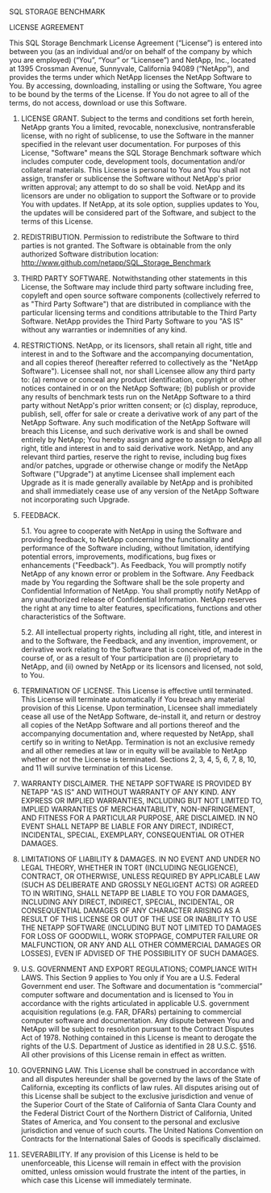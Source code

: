 SQL STORAGE BENCHMARK

LICENSE AGREEMENT 

This SQL Storage Benchmark License Agreement (“License”) is entered into between you (as an individual and/or on behalf of the company by which you are employed) (“You”, “Your” or “Licensee”) and NetApp, Inc., located at 1395 Crossman Avenue, Sunnyvale, California 94089 (“NetApp”), and provides the terms under which NetApp licenses the NetApp Software to You.
By accessing, downloading, installing or using the Software, You agree to be bound by the terms of the License. If You do not agree to all of the terms, do not access, download or use this Software.
1. LICENSE GRANT. Subject to the terms and conditions set forth herein, NetApp grants You a limited, revocable, nonexclusive, nontransferable license, with no right of sublicense, to use the Software in the manner specified in the relevant user documentation. For purposes of this License, "Software" means the SQL Storage Benchmark software which includes computer code, development tools, documentation and/or collateral materials. This License is personal to You and You shall not assign, transfer or sublicense the Software without NetApp's prior written approval; any attempt to do so shall be void. NetApp and its licensors are under no obligation to support the Software or to provide You with updates. If NetApp, at its sole option, supplies updates to You, the updates will be considered part of the Software, and subject to the terms of this License.

2. REDISTRIBUTION. Permission to redistribute the Software to third parties is not granted. The Software is obtainable from the only authorized Software distribution location:
http://www.github.com/netapp/SQL_Storage_Benchmark

3. THIRD PARTY SOFTWARE. Notwithstanding other statements in this License, the Software may include third party software including free, copyleft and open source software components (collectively referred to as "Third Party Software") that are distributed in compliance with the particular licensing terms and conditions attributable to the Third Party Software. NetApp provides the Third Party Software to you "AS IS" without any warranties or indemnities of any kind.

4. RESTRICTIONS. NetApp, or its licensors, shall retain all right, title and interest in and to the Software and the accompanying documentation, and all copies thereof (hereafter referred to collectively as the "NetApp Software"). Licensee shall not, nor shall Licensee allow any third party to: (a) remove or conceal any product identification, copyright or other notices contained in or on the NetApp Software; (b) publish or provide any results of benchmark tests run on the NetApp Software to a third party without NetApp's prior written consent; or (c) display, reproduce, publish, sell, offer for sale or create a derivative work of any part of the NetApp Software. Any such modification of the NetApp Software will breach this License, and such derivative work is and shall be owned entirely by NetApp; You hereby assign and agree to assign to NetApp all right, title and interest in and to said derivative work. NetApp, and any relevant third parties, reserve the right to revise, including bug fixes and/or patches, upgrade or otherwise change or modify the NetApp Software ("Upgrade") at anytime Licensee shall implement each Upgrade as it is made generally available by NetApp and is prohibited and shall immediately cease use of any version of the NetApp Software not incorporating such Upgrade.

5. FEEDBACK.

    5.1. You agree to cooperate with NetApp in using the Software and providing feedback, to NetApp concerning the functionality and performance of the Software including, without limitation, identifying potential errors, improvements, modifications, bug fixes or enhancements ("Feedback"). As Feedback, You will promptly notify NetApp of any known error or problem in the Software. Any Feedback made by You regarding the Software shall be the sole property and Confidential Information of NetApp. You shall promptly notify NetApp of any unauthorized release of Confidential Information. NetApp reserves the right at any time to alter features, specifications, functions and other characteristics of the Software.

    5.2. All intellectual property rights, including all right, title, and interest in and to the Software, the Feedback, and any invention, improvement, or derivative work relating to the Software that is conceived of, made in the course of, or as a result of Your participation are (i) proprietary to NetApp, and (ii) owned by NetApp or its licensors and licensed, not sold, to You.

6. TERMINATION OF LICENSE. This License is effective until terminated. This License will terminate automatically if You breach any material provision of this License. Upon termination, Licensee shall immediately cease all use of the NetApp Software, de-install it, and return or destroy all copies of the NetApp Software and all portions thereof and the accompanying documentation and, where requested by NetApp, shall certify so in writing to NetApp. Termination is not an exclusive remedy and all other remedies at law or in equity will be available to NetApp whether or not the License is terminated. Sections 2, 3, 4, 5, 6, 7, 8, 10, and 11 will survive termination of this License.

7. WARRANTY DISCLAIMER. THE NETAPP SOFTWARE IS PROVIDED BY NETAPP "AS IS" AND WITHOUT WARRANTY OF ANY KIND. ANY EXPRESS OR IMPLIED WARRANTIES, INCLUDING BUT NOT LIMITED TO, IMPLIED WARRANTIES OF MERCHANTABILITY, NON-INFRINGEMENT, AND FITNESS FOR A PARTICULAR PURPOSE, ARE DISCLAIMED. IN NO EVENT SHALL NETAPP BE LIABLE FOR ANY DIRECT, INDIRECT, INCIDENTAL, SPECIAL, EXEMPLARY, CONSEQUENTIAL OR OTHER DAMAGES.

8. LIMITATIONS OF LIABILITY & DAMAGES. IN NO EVENT AND UNDER NO LEGAL THEORY, WHETHER IN TORT (INCLUDING NEGLIGENCE), CONTRACT, OR OTHERWISE, UNLESS REQUIRED BY APPLICABLE LAW (SUCH AS DELIBERATE AND GROSSLY NEGLIGENT ACTS) OR AGREED TO IN WRITING, SHALL NETAPP BE LIABLE TO YOU FOR DAMAGES, INCLUDING ANY DIRECT, INDIRECT, SPECIAL, INCIDENTAL, OR CONSEQUENTIAL DAMAGES OF ANY CHARACTER ARISING AS A RESULT OF THIS LICENSE OR OUT OF THE USE OR INABILITY TO USE THE NETAPP SOFTWARE (INCLUDING BUT NOT LIMITED TO DAMAGES FOR LOSS OF GOODWILL, WORK STOPPAGE, COMPUTER FAILURE OR MALFUNCTION, OR ANY AND ALL OTHER COMMERCIAL DAMAGES OR LOSSES), EVEN IF ADVISED OF THE POSSIBILITY OF SUCH DAMAGES.

9. U.S. GOVERNMENT AND EXPORT REGULATIONS; COMPLIANCE WITH LAWS. This Section 9 applies to You only if You are a U.S. Federal Government end user.  The Software and documentation is “commercial” computer software and documentation and is licensed to You in accordance with the rights articulated in applicable U.S. government acquisition regulations (e.g. FAR, DFARs) pertaining to commercial computer software and documentation. Any dispute between You and NetApp will be subject to resolution pursuant to the Contract Disputes Act of 1978.  Nothing contained in this License is meant to derogate the rights of the U.S. Department of Justice as identified in 28 U.S.C. §516.  All other provisions of this License remain in effect as written.

10. GOVERNING LAW. This License shall be construed in accordance with and all disputes hereunder shall be governed by the laws of the State of California, excepting its conflicts of law rules. All disputes arising out of this License shall be subject to the exclusive jurisdiction and venue of the Superior Court of the State of California of Santa Clara County and the Federal District Court of the Northern District of California, United States of America, and You consent to the personal and exclusive jurisdiction and venue of such courts. The United Nations Convention on Contracts for the International Sales of Goods is specifically disclaimed.

11. SEVERABILITY. If any provision of this License is held to be unenforceable, this License will remain in effect with the provision omitted, unless omission would frustrate the intent of the parties, in which case this License will immediately terminate.
